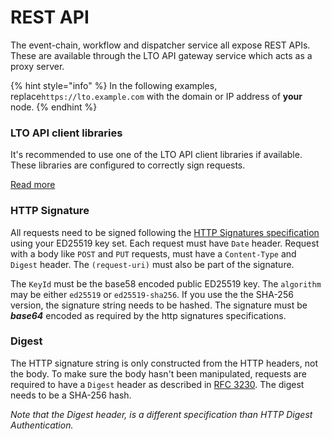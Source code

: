 # REST API

The event-chain, workflow and dispatcher service all expose REST APIs. These are available through the LTO API gateway service which acts as a proxy server.

{% hint style="info" %}
In the following examples, replace`https://lto.example.com` with the domain or IP address of **your** node.&#x20;
{% endhint %}

### LTO API client libraries

It's recommended to use one of the LTO API client libraries if available. These libraries are configured to correctly sign requests.

[Read more](broken-reference)

### HTTP Signature

All requests need to be signed following the [HTTP Signatures specification](https://tools.ietf.org/html/draft-cavage-http-signatures-10) using your ED25519 key set. Each request must have `Date` header. Request with a body like `POST` and `PUT` requests, must have a `Content-Type` and `Digest` header. The `(request-uri)` must also be part of the signature.

The `KeyId` must be the base58 encoded public ED25519 key. The `algorithm` may be either `ed25519` or `ed25519-sha256`. If you use the the SHA-256 version, the signature string needs to be hashed. The signature must be _**base64**_ encoded as required by the http signatures specifications.

### Digest

The HTTP signature string is only constructed from the HTTP headers, not the body. To make sure the body hasn't been manipulated, requests are required to have a `Digest` header as described in [RFC 3230](https://tools.ietf.org/html/rfc3230). The digest needs to be a SHA-256 hash.

_Note that the Digest header, is a different specification than HTTP Digest Authentication._
